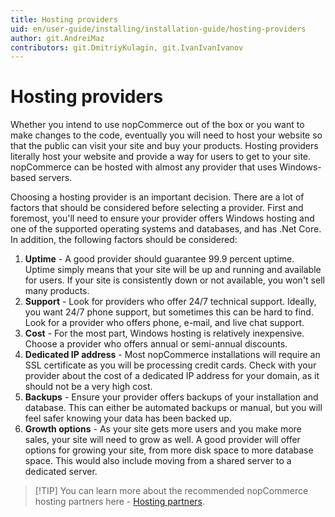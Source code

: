 ```yaml
---
title: Hosting providers
uid: en/user-guide/installing/installation-guide/hosting-providers
author: git.AndreiMaz
contributors: git.DmitriyKulagin, git.IvanIvanIvanov
---
```


# Hosting providers

Whether you intend to use nopCommerce out of the box or you want to make changes to the code, eventually you will need to host your website so that the public can visit your site and buy your products. Hosting providers literally host your website and provide a way for users to get to your site. nopCommerce can be hosted with almost any provider that uses Windows-based servers.

Choosing a hosting provider is an important decision. There are a lot of factors that should be considered before selecting a provider. First and foremost, you'll need to ensure your provider offers Windows hosting and one of the supported operating systems and databases, and has .Net Core. In addition, the following factors should be considered:

1. **Uptime** - A good provider should guarantee 99.9 percent uptime. Uptime simply means that your site will be up and running and available for users. If your site is consistently down or not available, you won't sell many products.
1. **Support** - Look for providers who offer 24/7 technical support. Ideally, you want 24/7 phone support, but sometimes this can be hard to find. Look for a provider who offers phone, e-mail, and live chat support.
1. **Cost** - For the most part, Windows hosting is relatively inexpensive. Choose a provider who offers annual or semi-annual discounts.
1. **Dedicated IP address** - Most nopCommerce installations will require an SSL certificate as you will be processing credit cards. Check with your provider about the cost of a dedicated IP address for your domain, as it should not be a very high cost.
1. **Backups** - Ensure your provider offers backups of your installation and database. This can either be automated backups or manual, but you will feel safer knowing your data has been backed up.
1. **Growth options** - As your site gets more users and you make more sales, your site will need to grow as well. A good provider will offer options for growing your site, from more disk space to more database space. This would also include moving from a shared server to a dedicated server.

> [!TIP] You can learn more about the recommended nopCommerce hosting partners here - [Hosting partners](https://www.nopcommerce.com/hosting-partners?utm_source=docs_nopcommerce&utm_medium=link&utm_content=hosting&utm_campaign=parnters_page).
